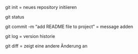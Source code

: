 git init  = neues repository initiieren

git status 

git commit -m “add README file to project” = message adden

git log = version historie

git diff = zeigt eine andere Änderung an